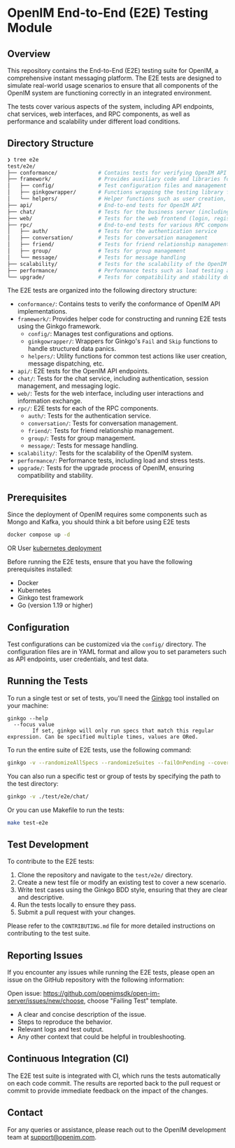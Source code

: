 # OpenIM End-to-End (E2E) Testing Module

## Overview

This repository contains the End-to-End (E2E) testing suite for OpenIM, a comprehensive instant messaging platform. The E2E tests are designed to simulate real-world usage scenarios to ensure that all components of the OpenIM system are functioning correctly in an integrated environment.

The tests cover various aspects of the system, including API endpoints, chat services, web interfaces, and RPC components, as well as performance and scalability under different load conditions.

## Directory Structure

```bash
❯ tree e2e
test/e2e/
├── conformance/             # Contains tests for verifying OpenIM API conformance
├── framework/               # Provides auxiliary code and libraries for building and running E2E tests
│   ├── config/              # Test configuration files and management
│   ├── ginkgowrapper/       # Functions wrapping the testing library for handling test failures and skips
│   └── helpers/             # Helper functions such as user creation, message sending, etc.
├── api/                     # End-to-end tests for OpenIM API
├── chat/                    # Tests for the business server (including login, registration, and other logic)
├── web/                     # Tests for the web frontend (login, registration, message sending and receiving)
├── rpc/                     # End-to-end tests for various RPC components
│   ├── auth/                # Tests for the authentication service
│   ├── conversation/        # Tests for conversation management
│   ├── friend/              # Tests for friend relationship management
│   ├── group/               # Tests for group management
│   └── message/             # Tests for message handling
├── scalability/             # Tests for the scalability of the OpenIM system
├── performance/             # Performance tests such as load testing and stress testing
└── upgrade/                 # Tests for compatibility and stability during OpenIM upgrades
```

The E2E tests are organized into the following directory structure:

- `conformance/`: Contains tests to verify the conformance of OpenIM API implementations.
- `framework/`: Provides helper code for constructing and running E2E tests using the Ginkgo framework.
  - `config/`: Manages test configurations and options.
  - `ginkgowrapper/`: Wrappers for Ginkgo's `Fail` and `Skip` functions to handle structured data panics.
  - `helpers/`: Utility functions for common test actions like user creation, message dispatching, etc.
- `api/`: E2E tests for the OpenIM API endpoints.
- `chat/`: Tests for the chat service, including authentication, session management, and messaging logic.
- `web/`: Tests for the web interface, including user interactions and information exchange.
- `rpc/`: E2E tests for each of the RPC components.
  - `auth/`: Tests for the authentication service.
  - `conversation/`: Tests for conversation management.
  - `friend/`: Tests for friend relationship management.
  - `group/`: Tests for group management.
  - `message/`: Tests for message handling.
- `scalability/`: Tests for the scalability of the OpenIM system.
- `performance/`: Performance tests, including load and stress tests.
- `upgrade/`: Tests for the upgrade process of OpenIM, ensuring compatibility and stability.

## Prerequisites

Since the deployment of OpenIM requires some components such as Mongo and Kafka, you should think a bit before using E2E tests

```bash
docker compose up -d
```

OR User [kubernetes deployment](https://github.com/openimsdk/helm-charts)

Before running the E2E tests, ensure that you have the following prerequisites installed:

- Docker
- Kubernetes
- Ginkgo test framework
- Go (version 1.19 or higher)

## Configuration

Test configurations can be customized via the `config/` directory. The configuration files are in YAML format and allow you to set parameters such as API endpoints, user credentials, and test data.

## Running the Tests

To run a single test or set of tests, you'll need the [Ginkgo](https://github.com/onsi/ginkgo) tool installed on your machine:

```
ginkgo --help
  --focus value
    	If set, ginkgo will only run specs that match this regular expression. Can be specified multiple times, values are ORed.
```

To run the entire suite of E2E tests, use the following command:

```sh
ginkgo -v --randomizeAllSpecs --randomizeSuites --failOnPending --cover --trace --race --progress
```

You can also run a specific test or group of tests by specifying the path to the test directory:

```bash
ginkgo -v ./test/e2e/chat/
```

Or you can use Makefile to run the tests:

```bash
make test-e2e
```

## Test Development

To contribute to the E2E tests:

1. Clone the repository and navigate to the `test/e2e/` directory.
2. Create a new test file or modify an existing test to cover a new scenario.
3. Write test cases using the Ginkgo BDD style, ensuring that they are clear and descriptive.
4. Run the tests locally to ensure they pass.
5. Submit a pull request with your changes.

Please refer to the `CONTRIBUTING.md` file for more detailed instructions on contributing to the test suite.


## Reporting Issues

If you encounter any issues while running the E2E tests, please open an issue on the GitHub repository with the following information:

Open issue: https://github.com/openimsdk/open-im-server/issues/new/choose, choose "Failing Test" template.

+ A clear and concise description of the issue.
+ Steps to reproduce the behavior.
+ Relevant logs and test output.
+ Any other context that could be helpful in troubleshooting.


## Continuous Integration (CI)

The E2E test suite is integrated with CI, which runs the tests automatically on each code commit. The results are reported back to the pull request or commit to provide immediate feedback on the impact of the changes.


## Contact

For any queries or assistance, please reach out to the OpenIM development team at [support@openim.com](mailto:support@openim.com).